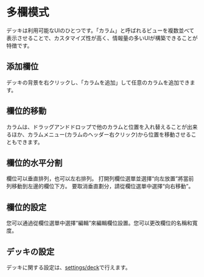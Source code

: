 # 多欄模式

デッキは利用可能なUIのひとつです。「カラム」と呼ばれるビューを複数並べて表示させることで、カスタマイズ性が高く、情報量の多いUIが構築できることが特徴です。

## 添加欄位
デッキの背景を右クリックし、「カラムを追加」して任意のカラムを追加できます。

## 欄位的移動
カラムは、ドラッグアンドドロップで他のカラムと位置を入れ替えることが出来るほか、カラムメニュー(カラムのヘッダー右クリック)から位置を移動させることもできます。

## 欄位的水平分割
欄位可以垂直排列，也可以左右排列。 打開列欄位選單並選擇“向左放置”將當前列移動到左邊的欄位下方。 要取消垂直劃分，請從欄位選單中選擇“向右移動”。

## 欄位的設定
您可以通過從欄位選單中選擇“編輯”來編輯欄位設置。您可以更改欄位的名稱和寬度。

## デッキの設定
デッキに関する設定は、[settings/deck](/settings/deck)で行えます。
